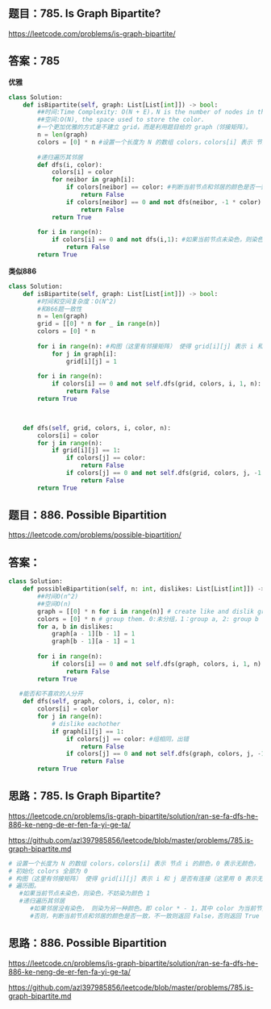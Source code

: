 ## 题目：785. Is Graph Bipartite?
https://leetcode.com/problems/is-graph-bipartite/


## 答案：785
**优雅**
```python
class Solution:
    def isBipartite(self, graph: List[List[int]]) -> bool:
        ##时间:Time Complexity: O(N + E)，N is the number of nodes in the graph, and E is the number of edges
        ##空间:O(N), the space used to store the color.
        #一个更加优雅的方式是不建立 grid，而是利用题目给的 graph（邻接矩阵）。
        n = len(graph)
        colors = [0] * n #设置一个长度为 N 的数组 colors，colors[i] 表示 节点 i 的颜色，0 表示无颜色，1 表示一种颜色，- 1 表示另一种颜色。
        
        #递归遍历其邻居
        def dfs(i, color):
            colors[i] = color 
            for neibor in graph[i]:
                if colors[neibor] == color: #判断当前节点和邻居的颜色是否一致，不一致则返回 False，否则返回 True
                    return False
                if colors[neibor] == 0 and not dfs(neibor, -1 * color):#如果邻居没有染色， 则染为另一种颜色。即color*- 1,其中 color为当前节点的颜色
                    return False
            return True
        
        for i in range(n):
            if colors[i] == 0 and not dfs(i,1): #如果当前节点未染色，则染色，不妨染为颜色 1
                return False
        return True
```
**类似886**
```python
class Solution:
    def isBipartite(self, graph: List[List[int]]) -> bool:
        #时间和空间复杂度：O(N^2)
        #和866题一致性
        n = len(graph)
        grid = [[0] * n for _ in range(n)]
        colors = [0] * n
        
        for i in range(n): #构图（这里有邻接矩阵） 使得 grid[i][j] 表示 i 和 j 是否有连接（这里用 0 表示无， 1 表示有）
            for j in graph[i]:
                grid[i][j] = 1
                
        for i in range(n):
            if colors[i] == 0 and not self.dfs(grid, colors, i, 1, n):
                return False
        return True


        
    def dfs(self, grid, colors, i, color, n):
        colors[i] = color
        for j in range(n):
            if grid[i][j] == 1:
                if colors[j] == color:
                    return False
                if colors[j] == 0 and not self.dfs(grid, colors, j, -1 * color, n):
                    return False
        return True
```

## 题目：886. Possible Bipartition
https://leetcode.com/problems/possible-bipartition/


## 答案：
```python
class Solution:
    def possibleBipartition(self, n: int, dislikes: List[List[int]]) -> bool:
        ##时间O(n^2)
        ##空间O(n)
        graph = [[0] * n for i in range(n)] # create like and dislik graph
        colors = [0] * n # group them. 0:未分组，1：group a, 2: group b
        for a, b in dislikes:
            graph[a - 1][b - 1] = 1
            graph[b - 1][a - 1] = 1
            
        for i in range(n):
            if colors[i] == 0 and not self.dfs(graph, colors, i, 1, n): #如果没有分组（未访问的）&分到groupa后还是不能和不喜欢的人分开
                return False
        return True
        
   #能否和不喜欢的人分开
    def dfs(self, graph, colors, i, color, n):
        colors[i] = color
        for j in range(n):
            # dislike eachother
            if graph[i][j] == 1:
                if colors[j] == color: #组相同，出错
                    return False
                if colors[j] == 0 and not self.dfs(graph, colors, j, -1 * color, n):#如果没有分组（未访问),继续分组（由于未分组， 因此需要进行一次相反颜色的分组）
                    return False
        return True
```

## 思路：785. Is Graph Bipartite?


https://leetcode.cn/problems/is-graph-bipartite/solution/ran-se-fa-dfs-he-886-ke-neng-de-er-fen-fa-yi-ge-ta/

https://github.com/azl397985856/leetcode/blob/master/problems/785.is-graph-bipartite.md 
```python
# 设置一个长度为 N 的数组 colors，colors[i] 表示 节点 i 的颜色，0 表示无颜色， 1 表示一种颜色， - 1 表示另一种颜色。
# 初始化 colors 全部为 0
# 构图（这里有邻接矩阵） 使得 grid[i][j] 表示 i 和 j 是否有连接（这里用 0 表示无， 1 表示有）
# 遍历图。
   #如果当前节点未染色，则染色，不妨染为颜色 1
   #递归遍历其邻居
      #如果邻居没有染色， 则染为另一种颜色。即 color * - 1，其中 color 为当前节点的颜色
      #否则，判断当前节点和邻居的颜色是否一致，不一致则返回 False，否则返回 True
```
## 思路：886. Possible Bipartition

https://leetcode.cn/problems/is-graph-bipartite/solution/ran-se-fa-dfs-he-886-ke-neng-de-er-fen-fa-yi-ge-ta/

https://github.com/azl397985856/leetcode/blob/master/problems/785.is-graph-bipartite.md 

